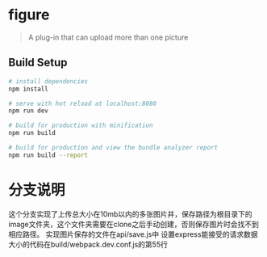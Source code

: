 # figure

> A plug-in that can upload more than one picture

## Build Setup

``` bash
# install dependencies
npm install

# serve with hot reload at localhost:8080
npm run dev

# build for production with minification
npm run build

# build for production and view the bundle analyzer report
npm run build --report
```

# 分支说明
这个分支实现了上传总大小在10mb以内的多张图片并，保存路径为根目录下的image文件夹，这个文件夹需要在clone之后手动创建，否则保存图片时会找不到相应路径。
实现图片保存的文件在api/save.js中
设置express能接受的请求数据大小的代码在build/webpack.dev.conf.js的第55行
